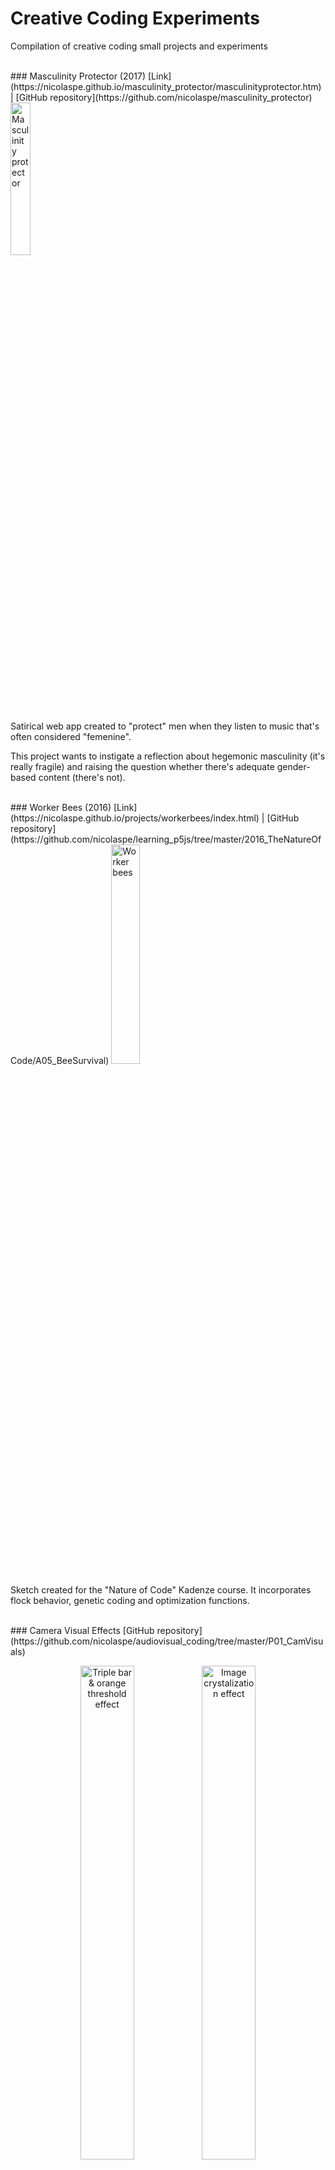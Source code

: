 <!--
title: "Creative Coding"
date: "2017-05-11T00:00:00+00:00"
display: false
image: "img/portfolio/cve.png"
weight: 0
-->

# Creative Coding Experiments

Compilation of creative coding small projects and experiments
<!--more-->

<br>
### Masculinity Protector (2017)
[Link](https://nicolaspe.github.io/masculinity_protector/masculinityprotector.htm) | [GitHub repository](https://github.com/nicolaspe/masculinity_protector)

<img class="p_logo" width="25%" src="../imgs/masc.png" alt="Masculinity protector" >

Satirical web app created to "protect" men when they listen to music that's often considered "femenine".

This project wants to instigate a reflection about hegemonic masculinity (it's really fragile) and raising the question whether there's adequate gender-based content (there's not).

<br>
### Worker Bees (2016)
[Link](https://nicolaspe.github.io/projects/workerbees/index.html) | [GitHub repository](https://github.com/nicolaspe/learning_p5js/tree/master/2016_TheNatureOfCode/A05_BeeSurvival)

<img class="p_capture" width="30%" src="../imgs/worker_bees.png" alt="Worker bees">

Sketch created for the "Nature of Code" Kadenze course. It incorporates flock behavior, genetic coding and optimization functions.

<br>
### Camera Visual Effects
[GitHub repository](https://github.com/nicolaspe/audiovisual_coding/tree/master/P01_CamVisuals)

<figure style="text-align: center">
	<img class="p_capture" width="45%" src="../imgs/cve_triorange.png" alt="Triple bar & orange threshold effect">  <img class="p_capture" width="45%" src="../imgs/cve_crystal.png" alt="Image crystalization effect">
	<figcaption>Triple bar + threshold + hue & crystalization effects</figcaption>
</figure>

Live Camera Visual Effects made in Processing 3.0 and controlled by PureData.


<br><a href="#" onClick="history.go(-1);return true;">Go Back</a>
